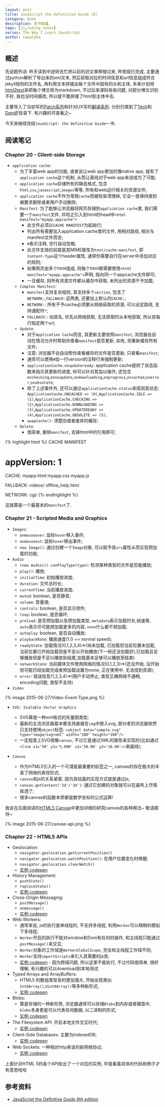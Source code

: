 ```yaml
---
layout: post
title: JavaScript the Definitive Guide (8)
category: book
description: 本书收篇.
tags: [js,reding notes]
series: The Way I Learn JavaScript
author: taoalpha
---
```


## 概述

先说题外话: 昨天读到中途转去忙把以前的旧文章移植过来, 昨夜就已完成, 主要通过python解析了导出来的xml文本, 然后获取对应的时间信息和url信息组成符合jekyll规则的文件名, 再利用文本拼接出每个文件中固有的头和主体, 本来计划用[html2text](https://github.com/aaronsw/html2text)来把每个博文转为markdown, 不过后来源码有些问题, 对部分博文识别不好, 我也没时间细改, 所以就干脆拼接了html到主体中去.

主要导入了当初写的[Patch系列]({{site.basurl}}/tag/Patch/)和针对UX写的[翻译系列]({{site.baseurl}}/tag/译系列/). 分别归类到了[Tech]({{site.baseurl}}/tech)和[DandP]({{site.basurl}}/dandp)目录下. 有兴趣的可查看之~

今天来继续完结`JavaScript: the Definitive Guide`一书.



## 阅读笔记

### Chapter 20 - Client-side Storage

- `application cache`:
  - 为了丰富web app的功能, 或者说让web app更加的像native app, 就有了`application cache`这个机制, 从而让离线对于web app来说成为了可能;
  - `application cache`存储所有的静态格式, 包含`html`,`css`,`javascript`,`images`等等, 所有和web运行相关的资源文件;
  - `application cache`不作为常规`cache`而被轻易清理掉, 它会一直保持直到被要求删除或者用户手动删除;
  - `Manifest`: 为了能够让浏览器将网页存储到`application cache`里, 我们需要一个`manifest`文件, 并将之引入到html的head中`<html manifest="myapp.appcache">`
    - 此文件必须以`CACHE MANIFEST`为起始行;
    - 列出所有需要加入application cache里的文件, 用相对路径, 相对与manifest文件而言;
    - `#`表示注释, 空行自动忽略;
    - 此文件生效的前提是其MIME属性为`text/cache-manifest`, 即`Content-Type`这个header属性, 通常你需要自行在server中添加对应的规则;
    - 如果网页由多个html组成, 则每个html都需要使用`<html manifest="myapp.appcache">`声明, 指向同一个appcache文件即可;
    - 一旦缓存, 则所有资源文件都从缓存中获取, 未列出的资源不予加载;
  - `Complex Manifest`:
    - `manifest`支持复杂规则, 其支持多个`section`, 包含了`NETWORK:`,`FALLBACK:`这两类, 还要加上默认的`CACHE:`;
    - `NETWORK:`: 所有不予cache必须要从网络获取的资源, 可以设定路径, 支持通配符`*`;
    - `FALLBACK:`: 如其名, 优先从网络获取, 无法获取时从本地获取, 所以其每行指定两个url;
  - `Update`:
    - 对于`Application Cache`而言, 其更新主要依照`manifest`, 浏览器会自动在情况允许时帮助你查看`manifest`是否更新, 如有, 则重新缓存所有文件;
    - 注意: 浏览器不会自动帮你查看缓存的文件是否更新, 只查看`manifest`;
    - 通常可以使用`#`加一行version的注释行来强制更新;
    - `applicationCache.onupdateready`: application cache提供了状态函数来指示其更新的进度, 你可以针对其加以操作, 还包含`onchecking`,`onnoupdate`,`ondownloading`,`onprogress`,`oncached`,`onerror`,`onobsolete`;
    - 除了上述事件外, 还可以通过`applicationCache.status`来探测其状态: `ApplicationCache.UNCACHED => (0)`,`ApplicationCache.IDLE => (1)`,`ApplicationCache.CHECKING => (2)`,`ApplicationCache.DOWNLOADING => (3)`,`ApplicationCache.UPDATEREADY => (4)`,`ApplicationCache.OBSOLETE => (5)`;
    - `swapCache()`: 清楚旧或者废弃的缓存;
  - `Delete`:
    - 很简单, 删除`manifest`, 去掉html中的引用即可;

{% highlight html %}
CACHE MANIFEST
# appVersion: 1

CACHE:
myapp.html
myapp.css
myapp.js

FALLBACK:
videos/ offline_help.html

NETWORK:
cgi/
{% endhighlight %}

这就算是一个最基本的`manifest`了.

### Chapter 21 - Scripted Media and Graphics

- `Images`:
  - `onmouseover`: 鼠标`hover`移入事件;
  - `onmouseout`: 鼠标`hover`移出事件;
  - `new Image()`: 通过创建一个`Image`对象, 可以赋予其`src`属性从而实现预加载的功能;
- `Audio`
  - `(new Audio()).canPlayType(type)`: 检测某种类型的文件是否能播放;
  - `play()`: 播放;
  - `initialTime`: 初始播放进度;
  - `duration`: 文件总时长;
  - `currentTime`: 当前播放进度;
  - `muted`: boolean, 是否静音;
  - `volume`: 音量值;
  - `controls`: boolean, 是否显示控件;
  - `loop`: boolean, 是否循环;
  - `preload`: 是否预加载以及预加载类型, `metadata`表示加载时长,帧速等, `auto`表示尽可能预加载更多的内容, `none`什么都不预加载;
  - `autoplay`: boolean, 是否自动播放;
  - `playbackRate`: 播放速度(1.0 == normal speed);
  - `readyState`: 加载情况(0,1,2,3,4)=>(尚未加载, 已加载但当前位置未加载, 当前位置已开始加载但是不足以开始播放(下一帧还没加载好),已加载且足够播放但是不足以播放到结尾,加载基本足够可以播放至结束)
  - `networkState`: 当前媒体文件使用网络的情况(0,1,2,3)=>(还没开始, 没开始但可能已经加载完或者预加载设置为none, 正在使用中, 无法找到资源);
  - `error`: 错误信息(1,2,3,4)=>(用户手动停止, 类型正确网络不通畅, encoding问题, 类型不支持)
- `Video`

{% image 2015-06-27/Video-Event-Type.png %}

- `SVG: Scalable Vector Graphics`
  - SVG算是一种xml格式的矢量图类型;
  - 最新的主流浏览器基本都支持直接在`img`中嵌入svg, 部分老的浏览器依然只支持使用`object`标签: `<object data="sample.svg" type="image/svg+xml" width="100" height="100"/>`
  - 一定程度上SVG很像`canvas`, 不过它是通过XML的属性来实现的(比如通过`<line x1='50' y1='5.000' x2='50.00' y2='10.00'/>`来画线);

- `Canvas`
  - 作为HTML5引入的一个可谓是最重要的标签之一, canvas的存在极大的丰富了网络的表现形式;
  - `canvas`和js的关系紧密, 因为其绘画的实现方式就是通过js;
  - `canvas.getContext('2d'/'3d')`: 通过它创建的对象就可以在画布上尽情挥洒了;
  - 很多canvas的函数本质都是数学坐标的公式运算!

我会在后面阅读的[HTML5 Canvas](http://book.douban.com/subject/6383126/)中更加详细的研究canvas的各种用法~ 敬请期待~

{% image 2015-06-27/canvas-api.png %}  

### Chapter 22 - HTML5 APIs

- Geolocation:
  - `navigator.geolocation.getCurrentPosition()`
  - `navigator.geolocation.watchPosition()`: 在用户位置变化时唤醒;
  - `navigator.geolocation.clearWatch()`
  - [实例 codepen](http://codepen.io/agrayson/pen/IvjCi)
- History Management:
  - `pushState()`
  - `replaceState()`
  - [实例 codepen](http://codepen.io/lodr/pen/ldcwk)
- Cross-Origin Messaging:
  - `postMessage()`
  - `onmessage()`
  - [实例 codepen](http://codepen.io/matt-west/pen/lpExI)
- Web Workers:
  - 通常来说, js的执行是单线程的, 不支持多线程, 利用`Worker`可以稍稍的模拟下多线程;
  - `Worker`开启的执行不能对window和Dom有任何的操作, 和主线程只能通过`postMessage()`来交互;
  - `Worker`对象的工作域是`WorkerGlobalScope`, 完全和主线程工作域不同;
  - `Worker`支持`importScripts`来引入其需要的js库;
  - [实例 codepen](http://codepen.io/lodr/pen/qpfEy) - 因为跨域问题, 所以这里不能执行, 不过代码很简单, 很好理解, 有兴趣的可以download到本地测试
- Typed Arrays and ArrayBuffers:
  - HTML5 的数组类型变的更加强大, 开始出现类似`Int8Array()`,`Uint8Array()`等多种新形式;
  - [实例 codepen](http://codepen.io/lodr/pen/ymlgt)
- Blobs:
  - 算是存储的一种新形势, 浏览器通常可以存储`Blobs`到内存或者硬盘中, `blobs`本身更是可以代表任何数据, 以二进制的形式;
  - [实例 codepen](http://codepen.io/davidelrizzo/pen/cxsGb)
- The Filesystem API: 开启本地文件交互时代;
  - [实例 codepen](http://codepen.io/lodr/pen/aHwtn)
- Client-Side Databases: 主要为IndexedDB;
  - [实例 codepen](http://codepen.io/gtorodelvalle/pen/puBoE)
- Web Sockets: 一种相对http来说的新网络协议;
  - [实例 codepen](http://codepen.io/matt-west/pen/tHlBb)

上面针对HTML 5的各个API给出了一个对应的实例, 毕竟看着具体的代码和例子才有意思哈哈

## 参考资料

- [JavaScript the Definitive Guide 6th edition](http://book.douban.com/subject/5303032/)
